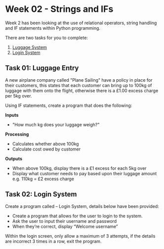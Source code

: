 # Week 02 - Strings and IFs
Week 2 has been looking at the use of relational operators, string handling and IF statements within Python programming.

There are two tasks for you to complete:
1. [Luggage System](#task-01-luggage-entry)
2. [Login System](#task-02-login-system)

## Task 01: Luggage Entry
A new airplane company called "Plane Sailing" have a policy in place for their customers, this states that each customer can bring up to 100kg of luggage with them onto the flight, otherwise there is a £1.00 excess charge per 5kg over.  

Using IF statements, create a program that does the following:

**Inputs**
+ "How much kg does your luggage weigh?"

**Processing**
+ Calculates whether above 100kg
+ Calculate cost owed by customer

**Outputs**
+ When above 100kg, display there is a £1 excess for each 5kg over
+ Display what customer needs to pay based upon their luggage amount e.g. 110kg = £2 excess charge

## Task 02: Login System
Create a program called – Login System​, details below have been provided:
+ Create a program that allows for the user to login to the system.​
+ Ask the user to input their username and password​
+ When they’re correct, display “Welcome username”

Within the login screen, only allow a maximum of 3 attempts, if the details are incorrect 3 times in a row, exit the program.​